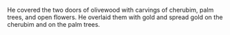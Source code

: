 He covered the two doors of olivewood with carvings of cherubim, palm trees, and open flowers. He overlaid them with gold and spread gold on the cherubim and on the palm trees.
